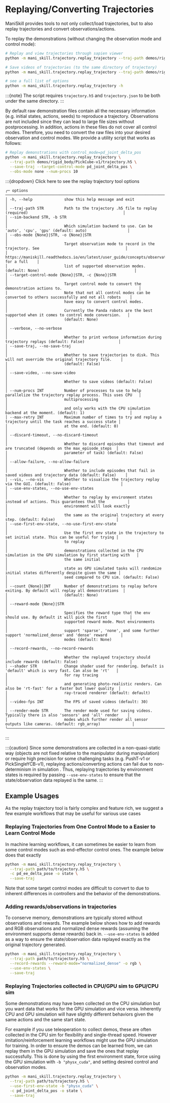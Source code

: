 # Replaying/Converting Trajectories

ManiSkill provides tools to not only collect/load trajectories, but to also replay trajectories and convert observations/actions.

To replay the demonstrations (without changing the observation mode and control mode):

```bash
# Replay and view trajectories through sapien viewer
python -m mani_skill.trajectory.replay_trajectory --traj-path demos/rigid_body/PickCube-v1/trajectory.h5 --vis

# Save videos of trajectories (to the same directory of trajectory)
python -m mani_skill.trajectory.replay_trajectory --traj-path demos/rigid_body/PickCube-v1/trajectory.h5 --save-video

# see a full list of options
python -m mani_skill.trajectory.replay_trajectory -h
```

:::{note}
The script requires `trajectory.h5` and `trajectory.json` to be both under the same directory.
:::

By default raw demonstration files contain all the necessary information (e.g. initial states, actions, seeds) to reproduce a trajectory. Observations are not included since they can lead to large file sizes without postprocessing. In addition, actions in these files do not cover all control modes. Therefore, you need to convert the raw files into your desired observation and control modes. We provide a utility script that works as follows:

```bash
# Replay demonstrations with control_mode=pd_joint_delta_pos
python -m mani_skill.trajectory.replay_trajectory \
  --traj-path demos/rigid_body/PickCube-v1/trajectory.h5 \
  --save-traj --target-control-mode pd_joint_delta_pos \
  --obs-mode none --num-procs 10
```


:::{dropdown} Click here to see the replay trajectory tool options

```
╭─ options ─────────────────────────────────────────────────────────────────────────────────────────────────────────────╮
│ -h, --help              show this help message and exit                                                               │
│ --traj-path STR         Path to the trajectory .h5 file to replay (required)                                          │
│ --sim-backend STR, -b STR                                                                                             │
│                         Which simulation backend to use. Can be 'auto', 'cpu', 'gpu' (default: auto)                  │
│ --obs-mode {None}|STR, -o {None}|STR                                                                                  │
│                         Target observation mode to record in the trajectory. See                                      │
│                         https://maniskill.readthedocs.io/en/latest/user_guide/concepts/observation.html for a full    │
│                         list of supported observation modes. (default: None)                                          │
│ --target-control-mode {None}|STR, -c {None}|STR                                                                       │
│                         Target control mode to convert the demonstration actions to.                                  │
│                         Note that not all control modes can be converted to others successfully and not all robots    │
│                         have easy to convert control modes.                                                           │
│                         Currently the Panda robots are the best supported when it comes to control mode conversion.   │
│                         (default: None)                                                                               │
│ --verbose, --no-verbose                                                                                               │
│                         Whether to print verbose information during trajectory replays (default: False)               │
│ --save-traj, --no-save-traj                                                                                           │
│                         Whether to save trajectories to disk. This will not override the original trajectory file.    │
│                         (default: False)                                                                              │
│ --save-video, --no-save-video                                                                                         │
│                         Whether to save videos (default: False)                                                       │
│ --num-procs INT         Number of processes to use to help parallelize the trajectory replay process. This uses CPU   │
│                         multiprocessing                                                                               │
│                         and only works with the CPU simulation backend at the moment. (default: 1)                    │
│ --max-retry INT         Maximum number of times to try and replay a trajectory until the task reaches a success state │
│                         at the end. (default: 0)                                                                      │
│ --discard-timeout, --no-discard-timeout                                                                               │
│                         Whether to discard episodes that timeout and are truncated (depends on the max_episode_steps  │
│                         parameter of task) (default: False)                                                           │
│ --allow-failure, --no-allow-failure                                                                                   │
│                         Whether to include episodes that fail in saved videos and trajectory data (default: False)    │
│ --vis, --no-vis         Whether to visualize the trajectory replay via the GUI. (default: False)                      │
│ --use-env-states, --no-use-env-states                                                                                 │
│                         Whether to replay by environment states instead of actions. This guarantees that the          │
│                         environment will look exactly                                                                 │
│                         the same as the original trajectory at every step. (default: False)                           │
│ --use-first-env-state, --no-use-first-env-state                                                                       │
│                         Use the first env state in the trajectory to set initial state. This can be useful for trying │
│                         to replay                                                                                     │
│                         demonstrations collected in the CPU simulation in the GPU simulation by first starting with   │
│                         the same initial                                                                              │
│                         state as GPU simulated tasks will randomize initial states differently despite given the same │
│                         seed compared to CPU sim. (default: False)                                                    │
│ --count {None}|INT      Number of demonstrations to replay before exiting. By default will replay all demonstrations  │
│                         (default: None)                                                                               │
│ --reward-mode {None}|STR                                                                                              │
│                         Specifies the reward type that the env should use. By default it will pick the first          │
│                         supported reward mode. Most environments                                                      │
│                         support 'sparse', 'none', and some further support 'normalized_dense' and 'dense' reward      │
│                         modes (default: None)                                                                         │
│ --record-rewards, --no-record-rewards                                                                                 │
│                         Whether the replayed trajectory should include rewards (default: False)                       │
│ --shader STR            Change shader used for rendering. Default is 'default' which is very fast. Can also be 'rt'   │
│                         for ray tracing                                                                               │
│                         and generating photo-realistic renders. Can also be 'rt-fast' for a faster but lower quality  │
│                         ray-traced renderer (default: default)                                                        │
│ --video-fps INT         The FPS of saved videos (default: 30)                                                         │
│ --render-mode STR       The render mode used for saving videos. Typically there is also 'sensors' and 'all' render    │
│                         modes which further render all sensor outputs like cameras. (default: rgb_array)              │
╰───────────────────────────────────────────────────────────────────────────────────────────────────────────────────────╯
```
:::
<!-- 
:::{note}
For soft-body tasks, please compile and generate caches (`python -m mani_skill.utils.precompile_mpm`) before running the script with multiple processes (with `--num-procs`).
::: -->
<!-- 
:::{caution}
The conversion between controllers (or action spaces) is not yet supported for mobile manipulators (e.g., used in tasks migrated from ManiSkill1).
::: -->

:::{caution}
Since some demonstrations are collected in a non-quasi-static way (objects are not fixed relative to the manipulator during manipulation) or require high precision for some challenging tasks (e.g. PushT-v1 or PickSingleYCB-v1), replaying actions/converting actions can fail due to non-determinism in simulation . Thus, replaying trajectories by environment states is required by passing `--use-env-states` to ensure that the state/observation data replayed is the same.
:::

## Example Usages

As the replay trajectory tool is fairly complex and feature rich, we suggest a few example workflows that may be useful for various use cases

### Replaying Trajectories from One Control Mode to a Easier to Learn Control Mode

In machine learning workflows, it can sometimes be easier to learn from some control modes such as end-effector control ones. The example below does that exactly

```bash
python -m mani_skill.trajectory.replay_trajectory \
  --traj-path path/to/trajectory.h5 \
  -c pd_ee_delta_pose -o state \
  --save-traj
```

Note that some target control modes are difficult to convert to due to inherent differences in controllers and the behavior of the demonstrations.

### Adding rewards/observations in trajectories

To conserve memory, demonstrations are typically stored without observations and rewards. The example below shows how to add rewards and RGB observations and normalized dense rewards (assuming the environment supports dense rewards) back in. `--use-env-states` is added as a way to ensure the state/observation data replayed exactly as the original trajectory generated.

```bash
python -m mani_skill.trajectory.replay_trajectory \
  --traj-path path/to/trajectory.h5 \
  --record-rewards --reward-mode="normalized_dense" -o rgb \
  --use-env-states \
  --save-traj
```


### Replaying Trajectories collected in CPU/GPU sim to GPU/CPU sim

Some demonstrations may have been collected on the CPU simulation but you want data that works for the GPU simulation and vice versa. Inherently CPU and GPU simulation will have slightly different behaviors given the same actions and the same start state.

For example if you use teleoperation to collect demos, these are often collected in the CPU sim for flexibility and single-thread speed. However imitation/reinforcement learning workflows might use the GPU simulation for training. In order to ensure the demos can be learned from, we can replay them in the GPU simulation and save the ones that replay successfully. This is done by using the first environment state, force using the GPU simulation with `-b "physx_cuda"`, and setting desired control and observation modes.

```bash
python -m mani_skill.trajectory.replay_trajectory \
  --traj-path path/to/trajectory.h5 \
  --use-first-env-state -b "physx_cuda" \
  -c pd_joint_delta_pos -o state \
  --save-traj
```
